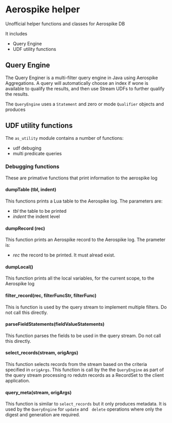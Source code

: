 # Aerospike helper
Unofficial helper functions and classes for Aerospike DB

It includes
- Query Engine 
- UDF utility functions

## Query Engine
The Query Enginer is a multi-filter query engine in Java using Aerospike Aggregations. A query will automatically choose an index if wone is available to qualify the results, and then use Stream UDFs to further qualify the results.

The `QueryEngine` uses a `Statement` and zero or mode `Qualifier` objects and produces 

## UDF utility functions
The `as_utility` module contains a number of functions:
- udf debuging
- multi predicate queries
 
### Debugging functions
These are primative functions that print information to the aerospike log

#### dumpTable (tbl, indent)
This functions prints a Lua table to the Aerospike log. The parameters are:
- *tbl* the table to be printed
- *indent* the indent level

#### dumpRecord (rec)
This function prints an Aerospike record to the Aerospike log. The prameter is:
- *rec* the record to be printed. It must alread exist.

#### dumpLocal()
This function prints all the local variables, for the current scope, to the Aerospike log

#### filter_record(rec, filterFuncStr, filterFunc)
This is function is used by the query stream to implement multiple filters. Do not call this directly.

#### parseFieldStatements(fieldValueStatements)
This function parses the fields to be used in the query stream. Do not call this directly.
 
#### select_records(stream, origArgs)
This function selects records from the stream based on the criteria specified in `origArgs`. This function is call by the the `QueryEngine` as part of the query stream processing ro redutn records as a RecordSet to the client application.

#### query_meta(stream, origArgs)
This function is similar to `select_records` but it only produces metadata. It is used by the `QueryEngine` for `update` and ` delete` operations where only the digest and generation are required.



